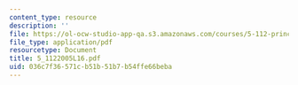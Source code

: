 ```yaml
---
content_type: resource
description: ''
file: https://ol-ocw-studio-app-qa.s3.amazonaws.com/courses/5-112-principles-of-chemical-science-fall-2005/036c7f36571cb51b51b7b54ffe66beba_5_1122005L16.pdf
file_type: application/pdf
resourcetype: Document
title: 5_1122005L16.pdf
uid: 036c7f36-571c-b51b-51b7-b54ffe66beba
---
```

